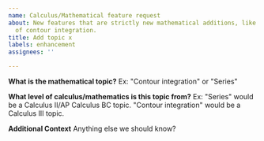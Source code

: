 ```yaml
---
name: Calculus/Mathematical feature request
about: New features that are strictly new mathematical additions, like the addition
  of contour integration.
title: Add topic x
labels: enhancement
assignees: ''

---
```


**What is the mathematical topic?**
Ex: "Contour integration" or "Series" 

**What level of calculus/mathematics is this topic from?**
Ex: "Series" would be a Calculus II/AP Calculus BC topic. "Contour integration" would be a Calculus III topic.

**Additional Context**
Anything else we should know?
